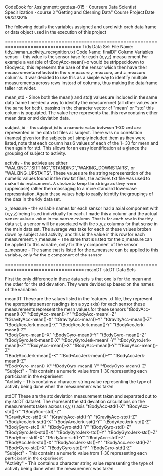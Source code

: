 CodeBook for Assignment: getdata-015 - Coursera Data Scientist Specialization - course 3 "Getting and Cleaning Data"
Course Project
Date 06/21/2015

The following details the variables assigned and used with each data frame or data object used in the execution of this project



=================================================================================
Tidy Data Set: 
File Name: tidy_human_activity_recognition.txt
Code Name: finalDF
Column Variables
sensor - this value is the sensor base for each (x,y,z) measurement For example a variable of tBodyAcc-mean()-x would be stripped down to  tBodyAcc, this represents the base of the sensor which then have their measurements reflected in the x_measure y_measure, and z_measure columns. It was decided to use this as a simple way to identify multiple measurements across rows instead of columns, thus making the data frame taller not wider.

mean_std - Since both the mean() and std() values are included in the same data frame I needed a way to identify the measuremnet (all other values are the same for both). passing in the character vector of "mean" or "std" this column is populated. The value here represents that this row contains either mean data or std deviation data.

subject_id - the subject_id is a numeric value between 1-30 and are represented in the data txt files as subject. There was no correlation (names) given for the subjects so I simply included them as they were listed, note that each column has 6 values of each of the 1- 30 for mean and then again for std. This allows for an easy identification at a glance the grouping of subject to activity.
 
activity - the activies are either "WALKING","SITTING","STANDING","WAKING_DOWNSTAIRS", or "WALKING_UPSTAITS". These values are the string representation of the numeric values found in the raw txt files, the activies txt file was used to make this replacement. A choice to keep the strings as they were (uppercase) rather then massaging to a more standard lowercase representation. Again these values help to easily identify the groupings of the data in the tidy data set.

x_measure - the variable names for each sensor had a axial component with (x,y,z) being listed individually for each. I made this a column and the actual sensor value a value in the sensor column. That is for each row in the tidy data set, a sensor will be associated with the x,y,z columns for that sense in the main data set. The average was take for each of these values broken down by subject and activity, and this is the value in this row for each measurement.
y_measure - The same that is listed for the x_measure can be applied to this variable, only for the y component of the sensor
z_measure - The same that is listed for the x_measure can be applied to this variable, only for the z component of the sensor

==================================================================================
meanDT
stdDT Data Sets

First the only difference in these data sets is that one is for the mean and the other for the std deviation. They were devided up based
on the names of the variables:

meanDT
These are the values listed in the features txt file, they represent the appropriate sensor readings (on a xyz axis) for each sensor
these measurements represent the mean values for these sensors
"tBodyAcc-mean()-X"      "tBodyAcc-mean()-Y"      "tBodyAcc-mean()-Z"      
"tGravityAcc-mean()-X"   "tGravityAcc-mean()-Y"  "tGravityAcc-mean()-Z"   
"tBodyAccJerk-mean()-X"  "tBodyAccJerk-mean()-Y"  "tBodyAccJerk-mean()-Z"  
"tBodyGyro-mean()-X"    "tBodyGyro-mean()-Y"     "tBodyGyro-mean()-Z"     
"tBodyGyroJerk-mean()-X" "tBodyGyroJerk-mean()-Y" "tBodyGyroJerk-mean()-Z"
"fBodyAcc-mean()-X"      "fBodyAcc-mean()-Y"      "fBodyAcc-mean()-Z"      
"fBodyAccJerk-mean()-X"  "fBodyAccJerk-mean()-Y" "fBodyAccJerk-mean()-Z"  
"fBodyGyro-mean()-X"     "fBodyGyro-mean()-Y"     "fBodyGyro-mean()-Z"     
"Subject" - This contains a numeric value from 1-30 representing each participant in the experiment          
"Activity - This contains a character string value representing the type of activity being done when the measurement was taken

stdDT
These are the std deviation measurement taken and separated out to my stdDT dataset. The represent the std deviation calculations on the measurements taken across (x,y,z) axis
"tBodyAcc-std()-X"      "tBodyAcc-std()-Y"      "tBodyAcc-std()-Z"      
"tGravityAcc-std()-X"   "tGravityAcc-std()-Y"  "tGravityAcc-std()-Z"   
"tBodyAccJerk-std()-X"  "tBodyAccJerk-std()-Y"  "tBodyAccJerk-std()-Z"  
"tBodyGyro-std()-X"    "tBodyGyro-std()-Y"     "tBodyGyro-std()-Z"     
"tBodyGyroJerk-std()-X" "tBodyGyroJerk-std()-Y" "tBodyGyroJerk-std()-Z"
"fBodyAcc-std()-X"      "fBodyAcc-std()-Y"      "fBodyAcc-std()-Z"      
"fBodyAccJerk-std()-X"  "fBodyAccJerk-std()-Y" "fBodyAccJerk-std()-Z"  
"fBodyGyro-std()-X"     "fBodyGyro-std()-Y"     "fBodyGyro-std()-Z"     
"Subject" - This contains a numeric value from 1-30 representing each participant in the experiment              
"Activity" - This contains a character string value representing the type of activity being done when the measurement was taken
   